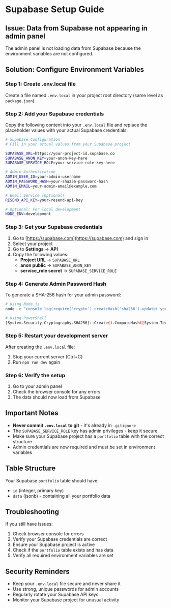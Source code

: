 # Supabase Setup Guide

## Issue: Data from Supabase not appearing in admin panel

The admin panel is not loading data from Supabase because the environment variables are not configured.

## Solution: Configure Environment Variables

### Step 1: Create .env.local file

Create a file named `.env.local` in your project root directory (same level as `package.json`).

### Step 2: Add your Supabase credentials

Copy the following content into your `.env.local` file and replace the placeholder values with your actual Supabase credentials:

```bash
# Supabase Configuration
# Fill in your actual values from your Supabase project

SUPABASE_URL=https://your-project-id.supabase.co
SUPABASE_ANON_KEY=your-anon-key-here
SUPABASE_SERVICE_ROLE=your-service-role-key-here

# Admin Authentication
ADMIN_USER_ID=your-admin-username
ADMIN_PASSWORD_HASH=your-sha256-password-hash
ADMIN_EMAIL=your-admin-email@example.com

# Email Service (Optional)
RESEND_API_KEY=your-resend-api-key

# Optional: For local development
NODE_ENV=development
```

### Step 3: Get your Supabase credentials

1. Go to [https://supabase.com](https://supabase.com) and sign in
2. Select your project
3. Go to **Settings** → **API**
4. Copy the following values:
   - **Project URL** → `SUPABASE_URL`
   - **anon public** → `SUPABASE_ANON_KEY`
   - **service_role secret** → `SUPABASE_SERVICE_ROLE`

### Step 4: Generate Admin Password Hash

To generate a SHA-256 hash for your admin password:

```bash
# Using Node.js
node -e "console.log(require('crypto').createHash('sha256').update('your-password').digest('hex'))"

# Using PowerShell
[System.Security.Cryptography.SHA256]::Create().ComputeHash([System.Text.Encoding]::UTF8.GetBytes("your-password")) | ForEach-Object { $_.ToString("x2") } | Join-String
```

### Step 5: Restart your development server

After creating the `.env.local` file:

1. Stop your current server (Ctrl+C)
2. Run `npm run dev` again

### Step 6: Verify the setup

1. Go to your admin panel
2. Check the browser console for any errors
3. The data should now load from Supabase

## Important Notes

- **Never commit `.env.local` to git** - it's already in `.gitignore`
- The `SUPABASE_SERVICE_ROLE` key has admin privileges - keep it secure
- Make sure your Supabase project has a `portfolio` table with the correct structure
- Admin credentials are now required and must be set in environment variables

## Table Structure

Your Supabase `portfolio` table should have:
- `id` (integer, primary key)
- `data` (jsonb) - containing all your portfolio data

## Troubleshooting

If you still have issues:

1. Check browser console for errors
2. Verify your Supabase credentials are correct
3. Ensure your Supabase project is active
4. Check if the `portfolio` table exists and has data
5. Verify all required environment variables are set

## Security Reminders

- Keep your `.env.local` file secure and never share it
- Use strong, unique passwords for admin accounts
- Regularly rotate your Supabase API keys
- Monitor your Supabase project for unusual activity
